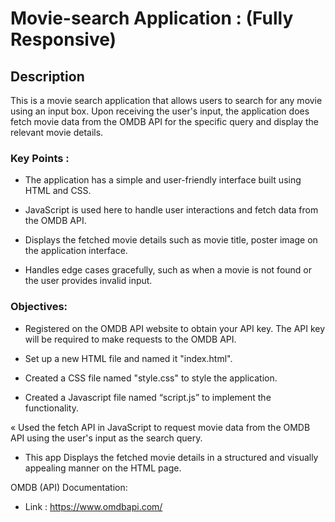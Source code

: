# Movie-search Application : (Fully Responsive)

## Description

This is a movie search application that allows users to search for any movie using an
input box. Upon receiving the user's input, the application does fetch movie data from the OMDB API for the specific query and display the relevant movie details.

### Key Points :
  + The application has a simple and user-friendly interface built using HTML and CSS.

  + JavaScript is used here to handle user interactions and fetch data from the OMDB API.

  + Displays the fetched movie details such as movie title, poster image on the application interface.

  + Handles edge cases gracefully, such as when a movie is not found or the user provides invalid input.

### Objectives:

  + Registered on the OMDB API website to obtain your API key. The API key will be required to make requests to the
      OMDB API.

  + Set up a new HTML file and named it "index.html".

  + Created a CSS file named "style.css" to style the application.

  + Created a Javascript file named “script.js” to implement the functionality.

  « Used the fetch API in JavaScript to request movie data from the OMDB API using the user's input as the search query.

  + This app Displays the fetched movie details in a structured and visually appealing manner on the HTML page.

                                         

  OMDB (API) Documentation:
  + Link : https://www.omdbapi.com/